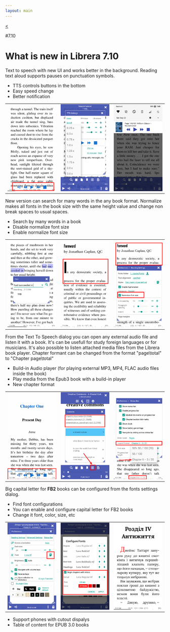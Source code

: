 ```yaml
---
layout: main
---
```

[<](/wiki/what-is-new)

#7.10

# What is new in Librera 7.10

Text to speech with new UI and works better in the background. 
Reading text aloud supports pauses on punctuation symbols. 

* TTS controls buttons in the bottom
* Easy speed change
* Better notification

||||
|-|-|-|
|![](1.png)|![](2.png)|![](3.png)|

New version can search for many words in the any book format. 
Normalize makes all fonts in the book size with the same height value and change non break spaces to usual spaces.

* Search by many words in a book
* Disable normalize font size 
* Enable normalize font size

||||
|-|-|-|
|![](7.png)|![](8.png)|![](9.png)|

From the Text To Speech dialog you can open any external audio file and listen it with a book.
It's can be usefull for study foreign languages or for musicians.
It's also possible to listen attached media files from the Librera book player.
Chapter formant can be changed from the format "page\total" to "Chapter page\total"

* Build-in Audio player (for playing external MP3, MP4, FLAC audio files inside the book)
* Play media from the Epub3 book with a build-in player
* New chapter format

||||
|-|-|-|
|![](10.png)|![](11.png)|![](12.png)|

 Big capital letter for __FB2__ books can be configured from the fonts settings dialog.

* Find font configurations
* You can enable and configure capital letter for FB2 books
* Change it font, color, size, etc

||||
|-|-|-|
|![](6.png)|![](4.png)|![](5.png)|

* Support phones with cutout dispalys
* Table of content for EPUB 3.0 books